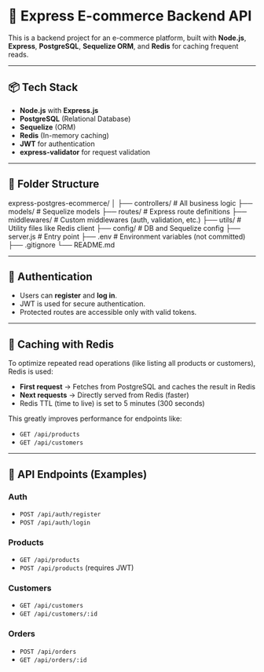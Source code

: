 # 🛒 Express E-commerce Backend API

This is a backend project for an e-commerce platform, built with **Node.js**, **Express**, **PostgreSQL**, **Sequelize ORM**, and **Redis** for caching frequent reads.

---

## 📦 Tech Stack

- **Node.js** with **Express.js**
- **PostgreSQL** (Relational Database)
- **Sequelize** (ORM)
- **Redis** (In-memory caching)
- **JWT** for authentication
- **express-validator** for request validation

---

## 📁 Folder Structure

express-postgres-ecommerce/
│
├── controllers/ # All business logic
├── models/ # Sequelize models
├── routes/ # Express route definitions
├── middlewares/ # Custom middlewares (auth, validation, etc.)
├── utils/ # Utility files like Redis client
├── config/ # DB and Sequelize config
├── server.js # Entry point
├── .env # Environment variables (not committed)
├── .gitignore
└── README.md

---

## 🔐 Authentication

- Users can **register** and **log in**.
- JWT is used for secure authentication.
- Protected routes are accessible only with valid tokens.

---

## 🚀 Caching with Redis

To optimize repeated read operations (like listing all products or customers), Redis is used:

- **First request** → Fetches from PostgreSQL and caches the result in Redis
- **Next requests** → Directly served from Redis (faster)
- Redis TTL (time to live) is set to 5 minutes (300 seconds)

This greatly improves performance for endpoints like:
- `GET /api/products`
- `GET /api/customers`

---

## 🔄 API Endpoints (Examples)

### Auth

- `POST /api/auth/register`  
- `POST /api/auth/login`

### Products

- `GET /api/products`
- `POST /api/products` (requires JWT)

### Customers

- `GET /api/customers`
- `GET /api/customers/:id`

### Orders

- `POST /api/orders`
- `GET /api/orders/:id`
